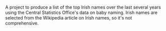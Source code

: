 A project to produce a list of the top Irish names over the last several years using the Central Statistics Office's data on baby naming. Irish names are selected from the Wikipedia article on Irish names, so it's not comprehensive.
